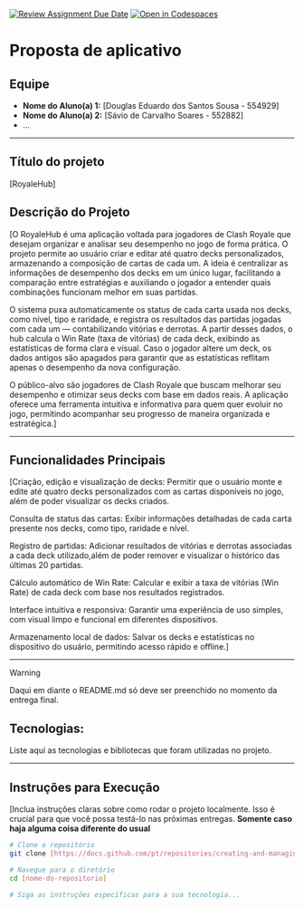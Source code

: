 [![Review Assignment Due Date](https://classroom.github.com/assets/deadline-readme-button-22041afd0340ce965d47ae6ef1cefeee28c7c493a6346c4f15d667ab976d596c.svg)](https://classroom.github.com/a/AR7CADm8)
[![Open in Codespaces](https://classroom.github.com/assets/launch-codespace-2972f46106e565e64193e422d61a12cf1da4916b45550586e14ef0a7c637dd04.svg)](https://classroom.github.com/open-in-codespaces?assignment_repo_id=20924804)
# Proposta de aplicativo

## Equipe
* **Nome do Aluno(a) 1:** [Douglas Eduardo dos Santos Sousa - 554929]
* **Nome do Aluno(a) 2:** [Sávio de Carvalho Soares - 552882]
* ...

---

## Título do projeto 
[RoyaleHub]

## Descrição do Projeto
[O RoyaleHub é uma aplicação voltada para jogadores de Clash Royale que desejam organizar e analisar seu desempenho no jogo de forma prática. O projeto permite ao usuário criar e editar até quatro decks personalizados, armazenando a composição de cartas de cada um. A ideia é centralizar as informações de desempenho dos decks em um único lugar, facilitando a comparação entre estratégias e auxiliando o jogador a entender quais combinações funcionam melhor em suas partidas.

O sistema puxa automaticamente os status de cada carta usada nos decks, como nível, tipo e raridade, e registra os resultados das partidas jogadas com cada um — contabilizando vitórias e derrotas. A partir desses dados, o hub calcula o Win Rate (taxa de vitórias) de cada deck, exibindo as estatísticas de forma clara e visual. Caso o jogador altere um deck, os dados antigos são apagados para garantir que as estatísticas reflitam apenas o desempenho da nova configuração.

O público-alvo são jogadores de Clash Royale que buscam melhorar seu desempenho e otimizar seus decks com base em dados reais. A aplicação oferece uma ferramenta intuitiva e informativa para quem quer evoluir no jogo, permitindo acompanhar seu progresso de maneira organizada e estratégica.]

---

## Funcionalidades Principais
[Criação, edição e visualização de decks: Permitir que o usuário monte e edite até quatro decks personalizados com as cartas disponíveis no jogo, além de poder visualizar os decks criados.

 Consulta de status das cartas: Exibir informações detalhadas de cada carta presente nos decks, como tipo, raridade e nível.

 Registro de partidas: Adicionar resultados de vitórias e derrotas associadas a cada deck utilizado,além de poder remover e visualizar o histórico das últimas 20 partidas.

 Cálculo automático de Win Rate: Calcular e exibir a taxa de vitórias (Win Rate) de cada deck com base nos resultados registrados.

 Interface intuitiva e responsiva: Garantir uma experiência de uso simples, com visual limpo e funcional em diferentes dispositivos.

 Armazenamento local de dados: Salvar os decks e estatísticas no dispositivo do usuário, permitindo acesso rápido e offline.]


---

> [!WARNING]
> Daqui em diante o README.md só deve ser preenchido no momento da entrega final.

##  Tecnologias: 
Liste aqui as tecnologias e bibliotecas que foram utilizadas no projeto.

---

## Instruções para Execução
[Inclua instruções claras sobre como rodar o projeto localmente. Isso é crucial para que você possa testá-lo nas próximas entregas. **Somente caso haja alguma coisa diferente do usual**

```bash
# Clone o repositório
git clone [https://docs.github.com/pt/repositories/creating-and-managing-repositories/about-repositories](https://docs.github.com/pt/repositories/creating-and-managing-repositories/about-repositories)

# Navegue para o diretório
cd [nome-do-repositorio]

# Siga as instruções específicas para a sua tecnologia...